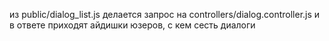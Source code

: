 из public/dialog_list.js делается запрос на controllers/dialog.controller.js и в ответе приходят айдишки юзеров, с кем сесть диалоги 
